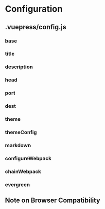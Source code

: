 # Configuration

## .vuepress/config.js

### base

### title

### description

### head

### port

### dest

### theme

### themeConfig

### markdown

### configureWebpack

### chainWebpack

### evergreen

## Note on Browser Compatibility
